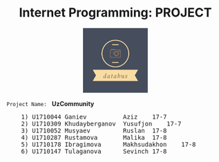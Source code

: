   <h1 align="center">Internet Programming: PROJECT</h1>
  <p align="center"><img style="width: 150px; height: 150px;" src="public/assets/logo.png"></p>

`Project Name:` &nbsp; **UzCommunity**

  <pre>
    1) U1710044	Ganiev          Aziz	17-7
    2) U1710309	Khudayberganov	Yusufjon	17-7
    3) U1710052	Musyaev	        Ruslan	17-8
    4) U1710287	Rustamova	    Malika	17-8
    5) U1710178	Ibragimova	    Makhsudakhon	17-8
    6) U1710147	Tulaganova	    Sevinch	17-8
  </pre>
